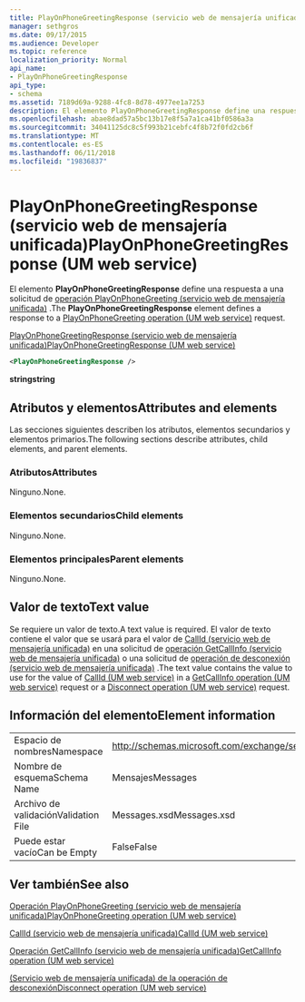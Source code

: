 ```yaml
---
title: PlayOnPhoneGreetingResponse (servicio web de mensajería unificada)
manager: sethgros
ms.date: 09/17/2015
ms.audience: Developer
ms.topic: reference
localization_priority: Normal
api_name:
- PlayOnPhoneGreetingResponse
api_type:
- schema
ms.assetid: 7189d69a-9288-4fc8-8d78-4977ee1a7253
description: El elemento PlayOnPhoneGreetingResponse define una respuesta a una solicitud de PlayOnPhoneGreeting operación (servicio web de mensajería unificada).
ms.openlocfilehash: abae8dad57a5bc13b17e8f5a7a1ca41bf0586a3a
ms.sourcegitcommit: 34041125dc8c5f993b21cebfc4f8b72f0fd2cb6f
ms.translationtype: MT
ms.contentlocale: es-ES
ms.lasthandoff: 06/11/2018
ms.locfileid: "19836837"
---
```

# <a name="playonphonegreetingresponse-um-web-service"></a><span data-ttu-id="73591-103">PlayOnPhoneGreetingResponse (servicio web de mensajería unificada)</span><span class="sxs-lookup"><span data-stu-id="73591-103">PlayOnPhoneGreetingResponse (UM web service)</span></span>

<span data-ttu-id="73591-104">El elemento **PlayOnPhoneGreetingResponse** define una respuesta a una solicitud de [operación PlayOnPhoneGreeting (servicio web de mensajería unificada)](playonphonegreeting-operation-um-web-service.md) .</span><span class="sxs-lookup"><span data-stu-id="73591-104">The **PlayOnPhoneGreetingResponse** element defines a response to a [PlayOnPhoneGreeting operation (UM web service)](playonphonegreeting-operation-um-web-service.md) request.</span></span> 
  
[<span data-ttu-id="73591-105">PlayOnPhoneGreetingResponse (servicio web de mensajería unificada)</span><span class="sxs-lookup"><span data-stu-id="73591-105">PlayOnPhoneGreetingResponse (UM web service)</span></span>](playonphonegreetingresponse-um-web-service.md)
  
```xml
<PlayOnPhoneGreetingResponse />
```

 <span data-ttu-id="73591-106">**string**</span><span class="sxs-lookup"><span data-stu-id="73591-106">**string**</span></span>
## <a name="attributes-and-elements"></a><span data-ttu-id="73591-107">Atributos y elementos</span><span class="sxs-lookup"><span data-stu-id="73591-107">Attributes and elements</span></span>

<span data-ttu-id="73591-108">Las secciones siguientes describen los atributos, elementos secundarios y elementos primarios.</span><span class="sxs-lookup"><span data-stu-id="73591-108">The following sections describe attributes, child elements, and parent elements.</span></span>
  
### <a name="attributes"></a><span data-ttu-id="73591-109">Atributos</span><span class="sxs-lookup"><span data-stu-id="73591-109">Attributes</span></span>

<span data-ttu-id="73591-110">Ninguno.</span><span class="sxs-lookup"><span data-stu-id="73591-110">None.</span></span>
  
### <a name="child-elements"></a><span data-ttu-id="73591-111">Elementos secundarios</span><span class="sxs-lookup"><span data-stu-id="73591-111">Child elements</span></span>

<span data-ttu-id="73591-112">Ninguno.</span><span class="sxs-lookup"><span data-stu-id="73591-112">None.</span></span>
  
### <a name="parent-elements"></a><span data-ttu-id="73591-113">Elementos principales</span><span class="sxs-lookup"><span data-stu-id="73591-113">Parent elements</span></span>

<span data-ttu-id="73591-114">Ninguno.</span><span class="sxs-lookup"><span data-stu-id="73591-114">None.</span></span>
  
## <a name="text-value"></a><span data-ttu-id="73591-115">Valor de texto</span><span class="sxs-lookup"><span data-stu-id="73591-115">Text value</span></span>

<span data-ttu-id="73591-116">Se requiere un valor de texto.</span><span class="sxs-lookup"><span data-stu-id="73591-116">A text value is required.</span></span> <span data-ttu-id="73591-117">El valor de texto contiene el valor que se usará para el valor de [CallId (servicio web de mensajería unificada)](callid-um-web-service.md) en una solicitud de [operación GetCallInfo (servicio web de mensajería unificada)](getcallinfo-operation-um-web-service.md) o una solicitud de [operación de desconexión (servicio web de mensajería unificada)](disconnect-operation-um-web-service.md) .</span><span class="sxs-lookup"><span data-stu-id="73591-117">The text value contains the value to use for the value of [CallId (UM web service)](callid-um-web-service.md) in a [GetCallInfo operation (UM web service)](getcallinfo-operation-um-web-service.md) request or a [Disconnect operation (UM web service)](disconnect-operation-um-web-service.md) request.</span></span> 
  
## <a name="element-information"></a><span data-ttu-id="73591-118">Información del elemento</span><span class="sxs-lookup"><span data-stu-id="73591-118">Element information</span></span>

|||
|:-----|:-----|
|<span data-ttu-id="73591-119">Espacio de nombres</span><span class="sxs-lookup"><span data-stu-id="73591-119">Namespace</span></span>  <br/> |http://schemas.microsoft.com/exchange/services/2006/messages  <br/> |
|<span data-ttu-id="73591-120">Nombre de esquema</span><span class="sxs-lookup"><span data-stu-id="73591-120">Schema Name</span></span>  <br/> |<span data-ttu-id="73591-121">Mensajes</span><span class="sxs-lookup"><span data-stu-id="73591-121">Messages</span></span>  <br/> |
|<span data-ttu-id="73591-122">Archivo de validación</span><span class="sxs-lookup"><span data-stu-id="73591-122">Validation File</span></span>  <br/> |<span data-ttu-id="73591-123">Messages.xsd</span><span class="sxs-lookup"><span data-stu-id="73591-123">Messages.xsd</span></span>  <br/> |
|<span data-ttu-id="73591-124">Puede estar vacío</span><span class="sxs-lookup"><span data-stu-id="73591-124">Can be Empty</span></span>  <br/> |<span data-ttu-id="73591-125">False</span><span class="sxs-lookup"><span data-stu-id="73591-125">False</span></span>  <br/> |
   
## <a name="see-also"></a><span data-ttu-id="73591-126">Ver también</span><span class="sxs-lookup"><span data-stu-id="73591-126">See also</span></span>



[<span data-ttu-id="73591-127">Operación PlayOnPhoneGreeting (servicio web de mensajería unificada)</span><span class="sxs-lookup"><span data-stu-id="73591-127">PlayOnPhoneGreeting operation (UM web service)</span></span>](playonphonegreeting-operation-um-web-service.md)
  
[<span data-ttu-id="73591-128">CallId (servicio web de mensajería unificada)</span><span class="sxs-lookup"><span data-stu-id="73591-128">CallId (UM web service)</span></span>](callid-um-web-service.md)
  
[<span data-ttu-id="73591-129">Operación GetCallInfo (servicio web de mensajería unificada)</span><span class="sxs-lookup"><span data-stu-id="73591-129">GetCallInfo operation (UM web service)</span></span>](getcallinfo-operation-um-web-service.md)
  
[<span data-ttu-id="73591-130">(Servicio web de mensajería unificada) de la operación de desconexión</span><span class="sxs-lookup"><span data-stu-id="73591-130">Disconnect operation (UM web service)</span></span>](disconnect-operation-um-web-service.md)

